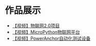 # 作品展示
* [【视频】物联网2.0项目](https://v.youku.com/v_show/id_XNDA2Nzg5NTg4NA==.html?spm=a2hzp.8244740.0.0)
* [【视频】MicroPython物联网平台](https://v.qq.com/x/page/z0644pvtwx0.html)
* [【视频】PowerAnchor自动化测试设备](https://v.youku.com/v_show/id_XNDA1OTg5ODE2NA==.html?spm=a2hzp.8244740.0.0)